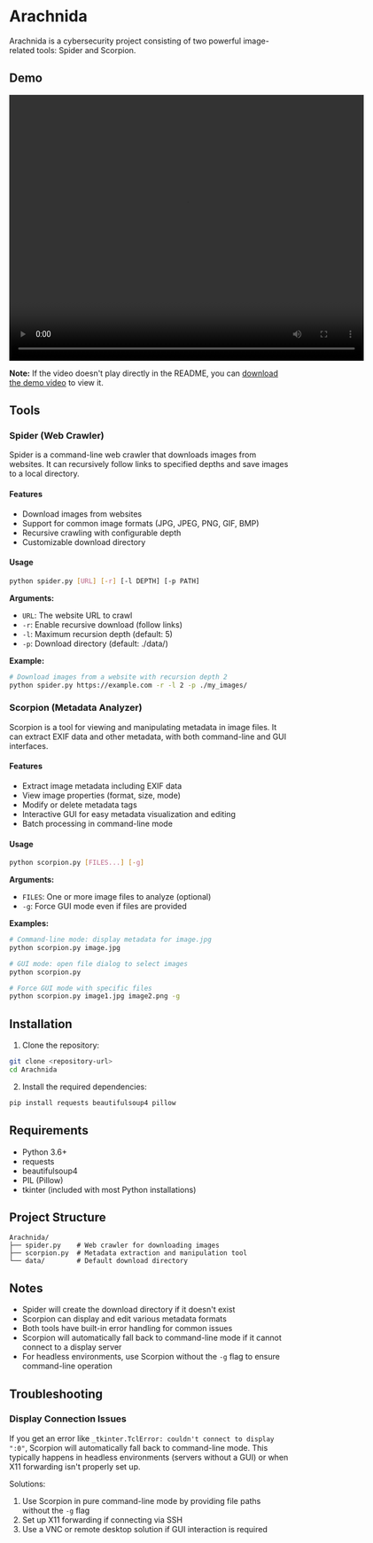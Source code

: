# Arachnida

Arachnida is a cybersecurity project consisting of two powerful image-related tools: Spider and Scorpion.

## Demo

<div align="center">
  <video width="640" height="480" controls>
    <source src="https://github.com/user-attachments/assets/1145ed35-7739-4709-ad4a-2379f0277ae8" type="video/mp4">
    Your browser does not support the video tag.
  </video>
</div>

**Note:** If the video doesn't play directly in the README, you can [download the demo video](assets/example.mp4) to view it.

## Tools

### Spider (Web Crawler)

Spider is a command-line web crawler that downloads images from websites. It can recursively follow links to specified depths and save images to a local directory.

#### Features
- Download images from websites
- Support for common image formats (JPG, JPEG, PNG, GIF, BMP)
- Recursive crawling with configurable depth
- Customizable download directory

#### Usage
```bash
python spider.py [URL] [-r] [-l DEPTH] [-p PATH]
```

**Arguments:**
- `URL`: The website URL to crawl
- `-r`: Enable recursive download (follow links)
- `-l`: Maximum recursion depth (default: 5)
- `-p`: Download directory (default: ./data/)

**Example:**
```bash
# Download images from a website with recursion depth 2
python spider.py https://example.com -r -l 2 -p ./my_images/
```

### Scorpion (Metadata Analyzer)

Scorpion is a tool for viewing and manipulating metadata in image files. It can extract EXIF data and other metadata, with both command-line and GUI interfaces.

#### Features
- Extract image metadata including EXIF data
- View image properties (format, size, mode)
- Modify or delete metadata tags
- Interactive GUI for easy metadata visualization and editing
- Batch processing in command-line mode

#### Usage
```bash
python scorpion.py [FILES...] [-g]
```

**Arguments:**
- `FILES`: One or more image files to analyze (optional)
- `-g`: Force GUI mode even if files are provided

**Examples:**
```bash
# Command-line mode: display metadata for image.jpg
python scorpion.py image.jpg

# GUI mode: open file dialog to select images
python scorpion.py

# Force GUI mode with specific files
python scorpion.py image1.jpg image2.png -g
```

## Installation

1. Clone the repository:
```bash
git clone <repository-url>
cd Arachnida
```

2. Install the required dependencies:
```bash
pip install requests beautifulsoup4 pillow
```

## Requirements
- Python 3.6+
- requests
- beautifulsoup4
- PIL (Pillow)
- tkinter (included with most Python installations)

## Project Structure
```
Arachnida/
├── spider.py    # Web crawler for downloading images
├── scorpion.py  # Metadata extraction and manipulation tool
└── data/        # Default download directory
```

## Notes
- Spider will create the download directory if it doesn't exist
- Scorpion can display and edit various metadata formats
- Both tools have built-in error handling for common issues
- Scorpion will automatically fall back to command-line mode if it cannot connect to a display server
- For headless environments, use Scorpion without the `-g` flag to ensure command-line operation

## Troubleshooting

### Display Connection Issues
If you get an error like `_tkinter.TclError: couldn't connect to display ":0"`, Scorpion will automatically fall back to command-line mode. This typically happens in headless environments (servers without a GUI) or when X11 forwarding isn't properly set up.

Solutions:
1. Use Scorpion in pure command-line mode by providing file paths without the `-g` flag
2. Set up X11 forwarding if connecting via SSH
3. Use a VNC or remote desktop solution if GUI interaction is required
